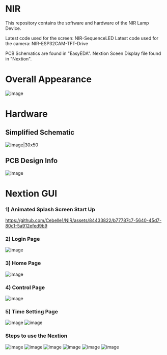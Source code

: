 # NIR
This repository contains the software and hardware of the NIR Lamp Device. 

Latest code used for the screen: NIR-SequenceLED
Latest code used for the camera: NIR-ESP32CAM-TFT-Drive

PCB Schematics are found in "EasyEDA".
Nextion Sceen Display file found in "Nextion".

# Overall Appearance

![image](https://github.com/Cebelle1/NIR/assets/84433822/74f089b1-b693-4b7d-925e-833d3acae5fb)


# Hardware

## Simplified Schematic
![image|30x50](https://github.com/Cebelle1/NIR/assets/84433822/3c92e068-ef10-4512-b621-3499a1d054bd )

## PCB Design Info
![image](https://github.com/Cebelle1/NIR/assets/84433822/89f528ce-31cf-48c0-aa30-fbc2fb803d5e)



# Nextion GUI
### 1) Animated Splash Screen Start Up 
https://github.com/Cebelle1/NIR/assets/84433822/b77787c7-5640-45d7-80c1-5a912efed9b9

### 2) Login Page
![image](https://github.com/Cebelle1/NIR/assets/84433822/5eb986d1-8269-458d-b002-99d2f97b7623)

### 3) Home Page
![image](https://github.com/Cebelle1/NIR/assets/84433822/2eaaf838-fc24-4c2e-8166-d6375c53b0a2)


### 4) Control Page
![image](https://github.com/Cebelle1/NIR/assets/84433822/3987867d-cf0f-4e9d-8dbf-0af2e5a68012)

### 5) Time Setting Page
![image](https://github.com/Cebelle1/NIR/assets/84433822/057e4da1-284e-49d9-827e-5eb2073d9f75)
![image](https://github.com/Cebelle1/NIR/assets/84433822/f5678533-9f40-4227-90be-40679bfecbd9)
### Steps to use the Nextion
![image](https://github.com/Cebelle1/NIR/assets/84433822/cd911212-dde0-4639-a59e-580b165792cc)
![image](https://github.com/Cebelle1/NIR/assets/84433822/3312f29c-91fd-4db1-9303-f4675520da1a)
![image](https://github.com/Cebelle1/NIR/assets/84433822/fac78b57-d39c-4048-b201-0725dc65a4a5)
![image](https://github.com/Cebelle1/NIR/assets/84433822/149ca96c-ea46-4b5f-b652-993c10ae865b)
![image](https://github.com/Cebelle1/NIR/assets/84433822/f111837e-7940-42ce-aa63-7978a70d560f)
![image](https://github.com/Cebelle1/NIR/assets/84433822/c491cc6e-4bb2-4aee-9a5a-1bb075b2bc5b)





